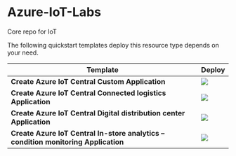 # Azure-IoT-Labs
Core repo for IoT

The following quickstart templates deploy this resource type depends on your need.

 

| Template                                                     | Deploy                                                       |
| ------------------------------------------------------------ | ------------------------------------------------------------ |
|  **Create Azure IoT Central Custom Application** | <a href="https://apps.azureiotcentral.com/build/new/e89e8f5e-b8e8-45f5-b8f2-6eb8bd93a793" target="_blank"> <img src="http://azuredeploy.net/deploybutton.png"/></a>|
|  **Create Azure IoT Central Connected logistics Application** | <a href="https://apps.azureiotcentral.com/build/new/connected-logistics" target="_blank"> <img src="http://azuredeploy.net/deploybutton.png"/></a>|
|  **Create Azure IoT Central Digital distribution center Application** | <a href="https://apps.azureiotcentral.com/build/new/digital-distribution" target="_blank"> <img src="http://azuredeploy.net/deploybutton.png"/></a>|
|  **Create Azure IoT Central In-store analytics – condition monitoring Application** | <a href="https://apps.azureiotcentral.com/build/new/in-store-analytics-condition" target="_blank"> <img src="http://azuredeploy.net/deploybutton.png"/></a>|



